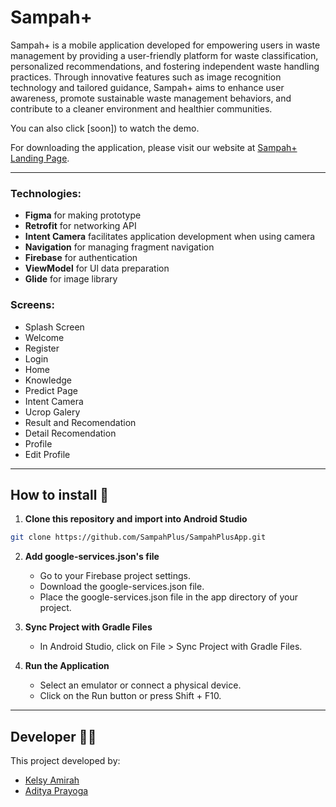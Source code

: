 # Sampah+
Sampah+ is a mobile application developed for empowering users in waste management by providing a user-friendly platform for waste classification, personalized recommendations, and fostering independent waste handling practices. Through innovative features such as image recognition technology and tailored guidance, Sampah+ aims to enhance user awareness, promote sustainable waste management behaviors, and contribute to a cleaner environment and healthier communities.

You can also click [soon]) to watch the demo.

For downloading the application, please visit our website at [Sampah+ Landing Page](https://landing-page-dot-sampahplus.et.r.appspot.com/).

---
### Technologies: 
- **Figma** for making prototype
- **Retrofit** for networking API
- **Intent Camera** facilitates application development when using camera
- **Navigation** for managing fragment navigation
- **Firebase** for authentication
- **ViewModel** for Ul data preparation
- **Glide** for image library

### Screens:
- Splash Screen
- Welcome
- Register
- Login
- Home
- Knowledge
- Predict Page
- Intent Camera
- Ucrop Galery
- Result and Recomendation
- Detail Recomendation
- Profile
- Edit Profile
---
## How to install 🔧
1. **Clone this repository and import into Android Studio**
```bash
git clone https://github.com/SampahPlus/SampahPlusApp.git
```
2. **Add google-services.json's file**
   - Go to your Firebase project settings.
   - Download the google-services.json file.
   - Place the google-services.json file in the app directory of your project.
     
3. **Sync Project with Gradle Files**
   - In Android Studio, click on File > Sync Project with Gradle Files.
     
4. **Run the Application**
   - Select an emulator or connect a physical device.
   - Click on the Run button or press Shift + F10.

---
## Developer 👷‍♀
This project developed by:
* [Kelsy Amirah](https://github.com/aliencyy)
* [Aditya Prayoga](https://github.com/faithlure)
